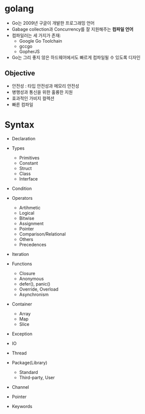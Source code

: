 # golang

- Go는 2009년 구글이 개발한 프로그래밍 언어
- Gabage collection과 Concurrency를 잘 지원해주는 **컴파일 언어**
- 컴파일러는 세 가지가 존재:
  - Google Go Toolchain
  - gccgo
  - GopherJS
- Go는 그리 좋지 않은 하드웨어에서도 빠르게 컴파일될 수 있도록 디자인

## Objective

- 안전성 : 타입 안전성과 메모리 안전성
- 병행성과 통신을 위한 훌륭한 지원
- 효과적인 가비지 컬렉션
- 빠른 컴파일



# Syntax

- Declaration

- Types
  - Primitives
  - Constant
  - Struct
  - Class
  - Interface
- Condition
- Operators
  - Artihmetic
  - Logical
  - Bitwise
  - Assignment
  - Pointer
  - Comparison/Relational
  - Others
  - Precedences
- Iteration
- Functions
  - Closure
  - Anonymous
  - defer(), panic()
  - Override, Overload
  - Asynchronism
- Container
  - Array
  - Map
  - Slice
- Exception
- IO
- Thread
- Package(Library)
  - Standard
  - Third-party, User
- Channel
- Pointer
- Keywords
